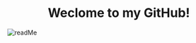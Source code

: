 <h1 align='center'>Weclome to my GitHub!</h1>

![readMe](https://user-images.githubusercontent.com/121323175/235568571-43a7eb0c-789a-477b-b0b3-3e6e1b25d7a3.gif)
